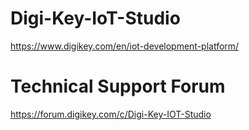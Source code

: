 # Digi-Key-IoT-Studio

https://www.digikey.com/en/iot-development-platform/

# Technical Support Forum

https://forum.digikey.com/c/Digi-Key-IOT-Studio

